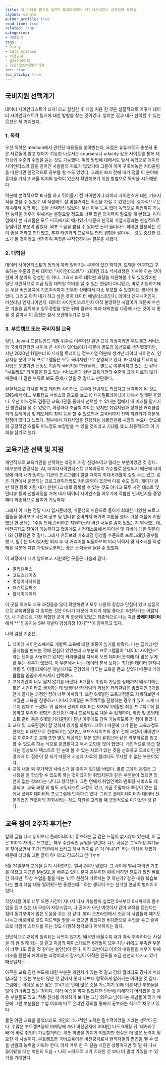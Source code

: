 ```yaml
---
title: 내 미래를 맡겨도 될까? 플레이데이터 데이터사이언스 교육참여 프리뷰
layout: single
author_profile: true
read_time: true
related: true
categories:
- 개발일기
tags:
- Diary
- Data Science
- 비전공자
- 플레이데이터
- 인공지능SW개발자과정
toc: true
toc_sticky: true
---
```



## 국비지원 선택계기

데이터 사이언티스트가 되자! 라고 결심한 후 제일 처음 한 것은 실질적으로 어떻게 데이터 사이언티스트가 될지에 대한 방향을 찾는 것이었다. 알아본 결과 내가 선택할 수 있는 옵션은 세 가지였다.

### 1. 독학

우선 독학은 medium에서 관련된 내용들을 찾아봤는데, 요즘은 유튜브로도 충분히 좋은 자료들이 많고 영어가 가능한 나로서는 coursera나 udacity 같은 사이트를 통해 대학강의 수준의 수업을 듣는 것도 가능했다. 독학 방법에 대해서도 앞서 독학으로 데이터 사이언티스의 길을 걸어간 사람들의 자료가 많았기에 그들이 이미 구축해놓은 커리큘럼을 따른다면 안정적으로 공부를 할 수도 있었다. 그래서 퇴사 전에 내가 정말 이 분야에 흥미를 가지고 배울 의지와 능력이 있는지 확인해보기 위한 방법으로 독학을 시도해봤다.

덕분에 본격적으로 퇴사를 하고 뛰어들기 전 파이썬이나 데이터 사이언스에 대한 기초지식을 쌓을 수 있었고 내 적성에도 잘 맞을거라는 확신을 가질 수 있었는데, 결과적으로는 계속해서 독학 하는 것을 선택하진 않았다. 우선 아무 도움 없이 독학으로 취업까지 가능한 능력을 키우기 위해서는 불필요할 정도로 너무 많은 의지력이 필요할 게 뻔했고, 미디엄에서 본 사례들은 모두 미국에서의 얘기였기 때문에 한국의 취업시장과는 현실적으로 동떨어진 부분이 많았다. 외부 도움을 받을 수 있다면 돈이 들더라도 최대한 활용하는 것이 좋을 거라고 판단했고, 추후 타인과의 프로젝트 협업 경험을 쌓아두는 것도 중요한 요소가 될 것이라고 생각하여 독학은 부적합하다는 결론을 내렸다.

### 2. 대학원

데이터 사이언티스트의 정의에 따라 달라지는 부분이 있긴 하지만, 모델을 연구하고 구축하는 수준의 진짜 데이터 "사이언티스트"가 되려면 최소 석사과정은 거쳐야 하는 것이 현재 이 분야의 정설인 듯 하다. 그래서 바로 대학원 과정을 지원해볼 수도 있었겠지만 일단 개인적으로 지금 당장 대학원 학비를 낼 수 있는 현실이 아니었고, 바로 지원하기에는 우선 비전공자에 기초지식까지 전무한 상태여서 다소 무모할 수 있겠다는 생각이 들었다. 그리고 아직 내가 하고 싶은 것이 데이터 애널리스트인지, 데이터 엔지니어인지, 머신러닝 엔지니어인지, 데이터 사이언티스트인지 아직 불명확한 시점이기 때문에 우선은 기술을 습득하고 실무경험을 쌓은 뒤에 필요에 따라 대학원을 나중에 가는 것이 더 좋을 것 같아서 이 옵션은 잠시 보관해두기로 했다.

### 3. 부트캠프 또는 국비지원 교육

일단, Java나 프론트엔드 개발 위주로 이루어진 일반 교육 과정이라면 부트캠프 서비스와 국비지원학원 사이에 큰 차이가 있어보이기 때문에 별도의 옵션으로 생각했겠지만, 지난 2020년 11월부터 K-디지털 트레이닝 정부사업 덕분에 생겨난 데이터 사이언스, 인공지능 분야 교육 프로그램들은 모두 국비지원으로 운영되고 있다. K-디지털 트레이닝 사업은 운영기관 선정도 기존의 국비지원 학원들과는 별도로 이루어지고 있는 것 같아 "부트캠프" 타이틀을 달고 있는 서비스들과 일반 교육기관의 수준이 크게 다르지 않기 때문에 다 같은 부류로 봐도 문제가 없을 것 같다고 판단했다.

실질적으로 퇴사를 하고 데이터 사이언스 공부에 전념해도 되겠다고 생각하게 된 것도 SNS에서 어느 부트캠프 서비스의 광고를 보고 K-디지털트레이닝에 대해서 알게된 후였다. 우선 어느정도 검증된 교육기관들 중에서 선택할 수 있다는 점에서 내 미래를 맡기기 전 불안감을 덜 수 있었고, 과정마다 조금씩 차이는 있지만 취업지원과 정해진 커리큘럼 외의 트레이닝 및 데모데이 참여 등을 할 수 있으면서 교육비까지 전액 지원되기 때문에 장점이 많다고 느꼈다. 정부에서 지원사업을 진행하는 상황인만큼 시장의 수요나 앞으로의 긍정적인 흐름도 어느정도 보장받을 수 있을 것이라고 기대를 했고 최종적으로 이 기회를 잡기로 했다.



## 교육기관 선택 및 지원

개인적으로 교육기관을 선택하는 과정이 가장 신경쓰이고 떨리는 부분이었던 것 같다. 대부분의 인공지능, AI, 데이터사이언티스트 교육과정이 기수별로 운영되기 때문에 타이밍에 따라 내가 원하는 기관의 프로그램이 열릴 때까지 최대 6개월이 걸릴 수도 있고, 같은 기관에서 운영되는 프로그램이더라도 커리큘럼이 조금씩 다를 수도 있다. 게다가 일반 학원 등록 처럼 내가 원한다고 바로 등록할 수 있는 것도 아니고 모두 사전 테스트 및 인터뷰 등의 선발과정을 거쳐 내가 데이터 사이언스를 배우기에 적합한 인재인지를 증명해야 최종적으로 참여가 가능하다.

그래서 이 때는 정말 다시 입시준비생, 취준생의 마음으로 돌아가 최대한 다양한 프로그램들을 찾아보고 사전에 공부 및 인터뷰 준비까지 해가며 지원을 했다. 가장 처음에 지원했던 한 군데는 1주일 안에 준비하고 지원하느라 약간 서두른 감이 있었는지 탈락했는데, 비전공자도 참여가 가능하다고 했음에도 사전테스트에서 파이썬 및 자바에 대한 질문이 나와 당황했던 것 같다. 그래서 유튜브의 기초과정 영상들 수준으로 프로그래밍 공부를 했고, 필수는 아니었지만 퇴사 후 내 커리어를 되돌아보며 미리 이력서 및 자소서를 작성해본 덕분에 다른 과정들로부터는 좋은 소식들을 들을 수 있었다.

이 과정에서 내가 알아보고 지원했던 곳들은 다음과 같다:

- 멀티캠퍼스
- 코드스테이츠
- 멋쟁이사자처럼
- 패스트캠퍼스
- 플레이데이터

이 곳들 외에도 교육 과정들을 많이 확인해봤고 모두 나름의 장점과 단점이 있고 실질적으로 교육과정을 다 참여한 것은 아니기 때문에 어디가 제일 좋다고 추천하기는 어렵지만, 내 기준으로 가장 적합한 곳이 딱 한군데 있었고 최종적으로 나는 지금 **플레이데이터**에서 **"인공지능 SW 개발자 양성과정 10기"**에 참여하고 있다.

나의 결정 기준은,

1. 데이터 사이언스에서도 개발쪽 교육에 대한 비중이 높기를 바랐다. 나는 딥러닝/인공지능을 만드는 것에 관심이 있었는데 대부분의 프로그램들이 "데이터 사이언스" 라는 단어를 사용하고 있지만 커리큘럼을 자세히 보면 데이터 분석에 더 많은 무게를 두는 경우가 많았다. 이 부분에서 나는 데이터 분석 보다는 최대한 데이터 엔지니어링 및 어플리케이션 개발까지도 균형있게 다루는 교육을 듣고 싶었기 때문에 커리큘럼을 꼼꼼하게 따져서 선택했다.
2. 교육기간이 너무 짧지 않기를 바랐다. 6개월도 취업이 가능한 상태까지 배우기에는 짧은 시간이라고 생각하는데 멋쟁이사자처럼의 과정은 커리큘럼은 좋았지만 3개월 안에 끝나는 과정인 점이 너무 아쉬웠다. 또한 6개월인 교육과정들도 자세히보면 4개월만 교육을 진행하고 나머지 2개월은 프로젝트를 진행하는 경우가 있어 크게 다르지 않다고 느꼈다. 이 점에서 플레이데이터는 마지막 1개월만 최종 프로젝트에 활용하고 부족한 경험은 중간중간 미니 프로젝트로 채울 수 있게하며, 취업 및 코딩테스트 준비 등은 6개월 커리큘럼이 끝난 이후에도 참여 가능하도록 한 점이 좋았다.
3. 교재 및 교육환경이 잘 갖춰져 있기를 바랐다. 코로나 때문에 내가 듣는 교육과정도 현재는 비대면으로 진행되고는 있지만, 코드스테이츠의 경우 전체 과정이 비대면으로 이루어지고 교재 또한 별도 제공되는 부분 없이 유튜브와 같은 외부자료를 참고할 수 있도록 하는 식으로 운영된다고 해서 고민을 많이 했었다. 개인적으로 복습 할 때는 영상보다 텍스트로 한 눈에 볼 수 있는 자료가 있는 것을 선호하고 오프라인 환경에서 더 집중이 잘 되기 때문에 시설과 자료의 퀄리티도 무시할 수 없는 부분이었다.
4. 교육 내용 외 부가적인 서비스가 잘 갖춰져 있기를 바랐다. 물론 교육의 본질은 그 내용을 잘 학습할 수 있도록 하는 것이겠지만 취업지원과 같은 부분들이 있으면 당연히 없는 것보다는 낫다고 생각한다. 그런 면에서 취업연계와 멘토링 서비스도 제공되고, 교육 과정 외 별도 코딩테스트 과정도 있고, 가끔 주말마다 특강이 있는 점에서 플레이데이터의 프로그램에 만족하고 있다. 그리고 플레이데이터가 데이터 전문기업인 엔코아의 자회사라는 점도 지원을 고려할 때 긍정적으로 다가왔던 것 같다.



## 교육 참여 2주차 후기는?

앞의 글을 다시 읽어보니 플레이데이터 홍보하는 글 같은 느낌이 없지않아 있는데, 이 글은 100% 자의로 쓰고있는 매우 주관적인 글임을 알린다. 나도 사실은 교육과정 후기들을 찾아보면서 '이거 학원에서 쓰라고 해서 억지로 쓴 거 아니야?' 라는 의심을 해봤기 때문에 더더욱 그런 글이 아니라고 강조하고 싶다ㅎㅎ

5월 31일부터 교육을 듣기 시작한지는 벌써 2주가 넘었다. 그 사이에 벌써 파이썬 기초를 마쳤고 지금은 MySQL을 배우고 있다. 혼자 공부하던 때에 비하면 진도가 훨씬 빠르긴 하지만, 막상 수업을 들을 때는 '너무 천천히 가르치는 것 아닌가? 같은 내용 복습보다는 빨리 다음 내용 알려줬으면 좋겠는데..' 하는 생각이 드는 신기한 현상이 벌어지고 있다.

학창시절 이후 너무 오랜 시간이 지나서 다시 가능할까 싶었던 9시부터 6시까지의 풀수업을 듣고 있는 내 모습이 자랑스럽고, 나 혼자가 아닌 여럿이서 같이 교육을 듣는다는 점이 동기부여에 많은 도움을 주는 것 같다. 빨리 오프라인에서 조금 더 사람들과 얘기도 나누고 바로바로 코드 피드백을 받을 수 있으면 좋겠지만 비대면으로 수업을 듣고 슬랙으로 다함께 스터디를 하는 것도 다행히 생각보다 어색하지는 않다.

전반적으로 교육의 퀄리티는 나쁘지 않지만 배우면 배울수록 내가 아직 부족하다는 사실을 더 잘 알게 되는 것 같고 지금의 페이스대로면 6개월이 모두 지난 뒤에도 부족한 부분이 너무나도 많을 것 같다는 불안감이 든다. 아직 초반이고 이후의 내용들을 배우기 위해 기초를 탄탄히 해야하는 과정이라서 강사님이 아직은 진도를 조금 천천히 나가고 있기 때문일지도...

아무튼 교육 진행 속도에 대한 부분은 개인차가 있는 것 같고 강의 퀄리티도 강사에 따라 달라질 수 있는 부분이 많은 것 같아서 좋다 나쁘다 명확하게 말하기는 어려운 것 같다. 그럼에도 아쉬운 점은 짧은 교육기간 안에 많은 것을 가르치기 위해 이론적인 부분들을 많이 건너뛰고 있는 점이다. 미리 예습을 하지 않았다면 단번에 이해하기 어려웠을 것 같은 부분들도 있고, 작동 원리를 이해하기 보다는 그냥 외우고 넘어가는 개념들이 많기 때문에 그런 부분들은 수업 이후에 따로 온라인 강의를 통해서 공부하는 식으로 채우고 있다.

물론 어떤 교육을 들었더라도 개인의 추가적인 노력은 필수적이었을 거라는 생각이 든다. 수많은 부트캠프들의 마케팅에 속아 비전공자에 30대인 나도 6개월 뒤 '네카라쿠배'에 바로 취업이 가능할거라는 부푼 희망을 가지게 되었지만 현실은 더 많은 노력이 필요한 게 사실이다. 부트캠프든 국비교육이든 비전공자로서 현직자들의 편견을 깰 수 있을 만큼의 능력을 키워야 한다. 이제 겨우 한 두 걸음 내딛은 상황이지만 몇 달 뒤 다시 돌아봤을 때는 학원의 도움 + 나의 노력으로 내가 기대한 것 보다 더 멀리 가있을 수 있기를 기대한다.
